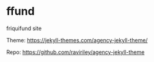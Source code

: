 # ffund
friquifund site



Theme: https://jekyll-themes.com/agency-jekyll-theme/

Repo: https://github.com/raviriley/agency-jekyll-theme
